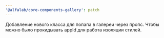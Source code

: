 ```yaml
---
'@alfalab/core-components-gallery': patch
---
```


Добавление нового класса для попапа в галереи через пропс. Чтобы можно было прокидывать appId для работа изоляции стилей.
